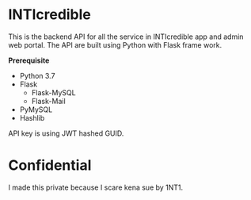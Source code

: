 # INTIcredible

This is the backend API for all the service in INTIcredible app and admin web portal. The API are built using Python with Flask frame work.

**Prerequisite**

* Python 3.7
* Flask
  * Flask-MySQL
  * Flask-Mail
* PyMySQL
* Hashlib

API key is using JWT hashed GUID.

# Confidential

 I made this private because I scare kena sue by 1NT1.
